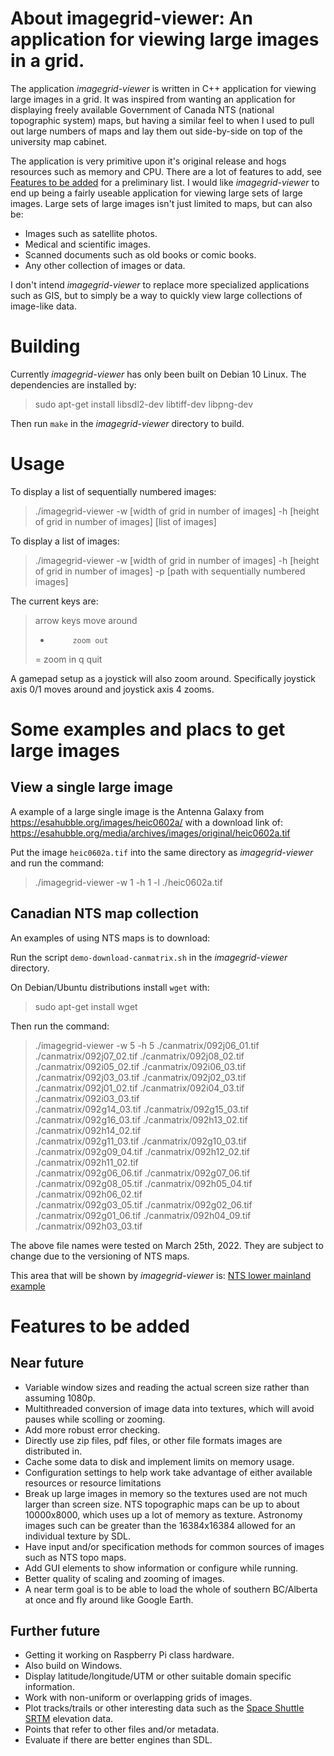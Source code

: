 # About imagegrid-viewer: An application for viewing large images in a grid.

The application *imagegrid-viewer* is written in C++ application for
viewing large images in a grid.  It was inspired from wanting an
application for displaying freely available Government of Canada NTS
(national topographic system) maps, but having a similar feel to when
I used to pull out large numbers of maps and lay them out side-by-side
on top of the university map cabinet.

The application is very primitive upon it's original release and hogs
resources such as memory and CPU.  There are a lot of features to add,
see [Features to be added](features-to-be-added) for a preliminary
list.  I would like *imagegrid-viewer* to end up being a fairly
useable application for viewing large sets of large images.  Large
sets of large images isn't just limited to maps, but can also be:

- Images such as satellite photos.
- Medical and scientific images.
- Scanned documents such as old books or comic books.
- Any other collection of images or data.

I don't intend *imagegrid-viewer* to replace more specialized
applications such as GIS, but to simply be a way to quickly view large
collections of image-like data.

# Building

Currently *imagegrid-viewer* has only been built on Debian 10 Linux.
The dependencies are installed by:

> sudo apt-get install libsdl2-dev libtiff-dev libpng-dev

Then run `make` in the *imagegrid-viewer* directory to build.

# Usage

To display a list of sequentially numbered images:

> ./imagegrid-viewer -w [width of grid in number of images] -h [height of grid in number of images] [list of images]

To display a list of images:

> ./imagegrid-viewer -w [width of grid in number of images] -h [height of grid in number of images] -p [path with sequentially numbered images]

The current keys are:

> arrow keys move around
> -          zoom out
> =          zoom in
> q          quit

A gamepad setup as a joystick will also zoom around.  Specifically
joystick axis 0/1 moves around and joystick axis 4 zooms.

# Some examples and placs to get large images

## View a single large image

A example of a large single image is the Antenna Galaxy from
https://esahubble.org/images/heic0602a/ with a download link of:
https://esahubble.org/media/archives/images/original/heic0602a.tif

Put the image `heic0602a.tif` into the same directory as
*imagegrid-viewer* and run the command:

> ./imagegrid-viewer -w 1 -h 1 -l ./heic0602a.tif

## Canadian NTS map collection

An examples of using NTS maps is to download:

Run the script `demo-download-canmatrix.sh` in the *imagegrid-viewer* directory.

On Debian/Ubuntu distributions install `wget` with:

> sudo apt-get install wget

Then run the command:

> ./imagegrid-viewer -w 5 -h 5 ./canmatrix/092j06_01.tif ./canmatrix/092j07_02.tif ./canmatrix/092j08_02.tif ./canmatrix/092i05_02.tif ./canmatrix/092i06_03.tif \
>                              ./canmatrix/092j03_03.tif ./canmatrix/092j02_03.tif ./canmatrix/092j01_02.tif ./canmatrix/092i04_03.tif ./canmatrix/092i03_03.tif \
>                              ./canmatrix/092g14_03.tif ./canmatrix/092g15_03.tif ./canmatrix/092g16_03.tif ./canmatrix/092h13_02.tif ./canmatrix/092h14_02.tif \
>                              ./canmatrix/092g11_03.tif ./canmatrix/092g10_03.tif ./canmatrix/092g09_04.tif ./canmatrix/092h12_02.tif ./canmatrix/092h11_02.tif \
>                              ./canmatrix/092g06_06.tif ./canmatrix/092g07_06.tif ./canmatrix/092g08_05.tif ./canmatrix/092h05_04.tif ./canmatrix/092h06_02.tif \
>                              ./canmatrix/092g03_05.tif ./canmatrix/092g02_06.tif ./canmatrix/092g01_06.tif ./canmatrix/092h04_09.tif ./canmatrix/092h03_03.tif

The above file names were tested on March 25th, 2022.  They are
subject to change due to the versioning of NTS maps.

This area that will be shown by *imagegrid-viewer* is:
[NTS lower mainland example](./nts-example.png)

# Features to be added

## Near future

- Variable window sizes and reading the actual screen size rather than
  assuming 1080p.
- Multithreaded conversion of image data into textures, which will
  avoid pauses while scolling or zooming.
- Add more robust error checking.
- Directly use zip files, pdf files, or other file formats images are
  distributed in.
- Cache some data to disk and implement limits on memory usage.
- Configuration settings to help work take advantage of either
  available resources or resource limitations
- Break up large images in memory so the textures used are not much
  larger than screen size. NTS topographic maps can be up to about
  10000x8000, which uses up a lot of memory as texture.  Astronomy
  images such can be greater than the 16384x16384 allowed for an
  individual texture by SDL.
- Have input and/or specification methods for common sources of images
  such as NTS topo maps.
- Add GUI elements to show information or configure while running.
- Better quality of scaling and zooming of images.
- A near term goal is to be able to load the whole of southern
  BC/Alberta at once and fly around like Google Earth.

## Further future

- Getting it working on Raspberry Pi class hardware.
- Also build on Windows.
- Display latitude/longitude/UTM or other suitable domain specific
  information.
- Work with non-uniform or overlapping grids of images.
- Plot tracks/trails or other interesting data such as the [Space
  Shuttle SRTM](https://www2.jpl.nasa.gov/srtm/) elevation data.
- Points that refer to other files and/or metadata.
- Evaluate if there are better engines than SDL.
